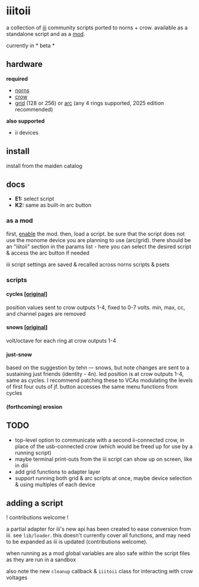 # iiitoii

 a collection of [iii](https://monome.org/docs/iii/) community scripts ported to norns + crow. available as a standalone script and as a [mod](https://monome.org/docs/norns/mods/).

 currently in * beta *

## hardware

**required**

- [norns](https://github.com/p3r7/awesome-monome-norns)
- [crow](https://monome.org/docs/crow/)
- [grid](https://monome.org/docs/grid/) (128 or 256) or [arc](https://monome.org/docs/arc) (any 4 rings supported, 2025 edition recommended)

**also supported**

- ii devices

## install

install from the maiden catalog

 ## docs
 - **E1:** select script
 - **K2:** same as built-in arc button

### as a mod

first, [enable](https://monome.org/docs/norns/mods/#enabling--disabling-a-mod) the mod. then, load a script. be sure that the script does not use the monome device you are planning to use (arc/grid). there should be an "iiitoii" section in the params list - here you can select the desired script & access the arc button if needed

iii script settings are saved & recalled across norns scripts & psets

### scripts

#### cycles [[original](https://monome.org/docs/iii/library/cycles)]

position values sent to crow outputs 1-4, fixed to 0-7 volts. min, max, cc, and channel pages are removed

#### snows [[original](https://monome.org/docs/iii/library/snows)]

volt/octave for each ring at crow outputs 1-4

#### just-snow

based on the suggestion by tehn — snows, but note changes are sent to a sustaining just friends (identity - 4n). led position is at crow outputs 1-4, same as cycles. I recommend patching these to VCAs modulating the levels of first four outs of jf. button accesses the same menu functions from cycles

#### (forthcoming) erosion

## TODO

- top-level option to communicate with a second ii-connected crow, in place of the usb-connected crow (which would be freed up for use by a running script)
- maybe terminal print-outs from the iii script can show up on screen, like in diii
- add grid functions to adapter layer
- support running both grid & arc scripts at once, maybe device selection & using multiples of each device


## adding a script

! contributions welcome !

a partial adapter for iii's new api has been created to ease conversion from iii. see `lib/loader`. this doesn't currently cover all functions, and may need to be expanded as iii is updated (contributions welcome).

when running as a mod global variables are also safe within the script files as they are run in a sandbox

also note the new `cleanup` callback & `iiitoii` class for interacting with crow voltages
